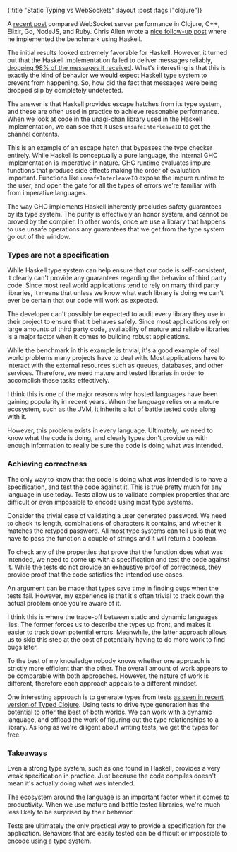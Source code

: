 {:title "Static Typing vs WebSockets"
 :layout :post
 :tags ["clojure"]}
 
A [recent post](https://hashrocket.com/blog/posts/websocket-shootout) compared WebSocket server performance in Clojure, C++, Elixir, Go, NodeJS, and Ruby. Chris Allen wrote a [nice follow-up post](http://bitemyapp.com//posts/2016-09-03-websocket-shootout-haskell.html) where he implemented the benchmark using Haskell.

The initial results looked extremely favorable for Haskell. However, it turned out that the Haskell implementation failed to deliver messages reliably, [dropping 98% of the messages it received](https://github.com/hashrocket/websocket-shootout/pull/14). What's interesting is that this is exactly the kind of behavior we would expect Haskell type system to prevent from happening. So, how did the fact that messages were being dropped slip by completely undetected.

The answer is that Haskell provides escape hatches from its type system, and these are often used in practice to achieve reasonable performance. When we look at code in the [unagi-chan](https://github.com/jberryman/unagi-chan) library used in the Haskell implementation, we can see that it uses `unsafeInterleaveIO` to get the channel contents.

This is an example of an escape hatch that bypasses the type checker entirely. While Haskell is conceptually a pure language, the internal GHC implementation is imperative in nature. GHC runtime evaluates impure functions that produce side effects making the order of evaluation important. Functions like `unsafeInterleaveIO` expose the impure runtime to the user, and open the gate for all the types of errors we're familiar with from imperative languages.

The way GHC implements Haskell inherently precludes safety guarantees by its type system. The purity is effectively an honor system, and cannot be proved by the compiler. In other words, once we use a library that happens to use unsafe operations any guarantees that we get from the type system go out of the window.

### Types are not a specification

While Haskell type system can help ensure that our code is self-consistent, it clearly can't provide any guarantees regarding the behavior of third party code. Since most real world applications tend to rely on many third party libraries, it means that unless we know what each library is doing we can't ever be certain that our code will work as expected.

The developer can't possibly be expected to audit every library they use in their project to ensure that it behaves safely. Since most applications rely on large amounts of third party code, availability of mature and reliable libraries is a major factor when it comes to building robust applications.

While the benchmark in this example is trivial, it's a good example of real world problems many projects have to deal with. Most applications have to interact with the external resources such as queues, databases, and other services. Therefore, we need mature and tested libraries in order to accomplish these tasks effectively.

I think this is one of the major reasons why hosted languages have been gaining popularity in recent years. When the language relies on a mature ecosystem, such as the JVM, it inherits a lot of battle tested code along with it.

However, this problem exists in every language. Ultimately, we need to know what the code is doing, and clearly types don't provide us with enough information to really be sure the code is doing what was intended.

### Achieving correctness

The only way to know that the code is doing what was intended is to have a specification, and test the code against it. This is true pretty much for any language in use today. Tests allow us to validate complex properties that are difficult or even impossible to encode using most type systems.

Consider the trivial case of validating a user generated password. We need to check its length, combinations of characters it contains, and whether it matches the retyped password. All most type systems can tell us is that we have to pass the function a couple of strings and it will return a boolean.

To check any of the properties that prove that the function does what was intended, we need to come up with a specification and test the code against it. While the tests do not provide an exhaustive proof of correctness, they provide proof that the code satisfies the intended use cases.

An argument can be made that types save time in finding bugs when the tests fail. However, my experience is that it's often trivial to track down the actual problem once you're aware of it.

I think this is where the trade-off between static and dynamic languages lies. The former forces us to describe the types up front, and makes it easier to track down potential errors. Meanwhile, the latter approach allows us to skip this step at the cost of potentially having to do more work to find bugs later.

To the best of my knowledge nobody knows whether one approach is strictly more efficient than the other.  The overall amount of work appears to be comparable with both approaches. However, the nature of work is different, therefore each approach appeals to a different mindset.

One interesting approach is to generate types from tests [as seen in recent version of Typed Clojure](https://github.com/typedclojure/auto-annotation). Using tests to drive type generation has the potential to offer the best of both worlds. We can work with a dynamic language, and offload the work of figuring out the type relationships to a library. As long as we're diligent about writing tests, we get the types for free.

### Takeaways

Even a strong type system, such as one found in Haskell, provides a very weak specification in practice. Just because the code compiles doesn't mean it's actually doing what was intended.

The ecosystem around the language is an important factor when it comes to productivity. When we use mature and battle tested libraries, we're much less likely to be surprised by their behavior.

Tests are ultimately the only practical way to provide a specification for the application. Behaviors that are easily tested can be difficult or impossible to encode using a type system.
